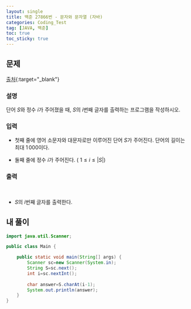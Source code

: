 ```yaml
---
layout: single
title: 백준 27866번 - 문자와 문자열 (자바)
categories: Coding_Test
tag: [JAVA, 백준]
toc: true
toc_sticky: true
---
```


## 문제
[출처](https://www.acmicpc.net/problem/27866){:target="_blank"}
### 설명
단어 
$S$와 정수 
$i$가 주어졌을 때, 
$S$의 
$i$번째 글자를 출력하는 프로그램을 작성하시오.

### 입력
 * 첫째 줄에 영어 소문자와 대문자로만 이루어진 단어 
$S$가 주어진다. 단어의 길이는 최대 
$1\,000$이다.

 * 둘째 줄에 정수 
$i$가 주어진다. (
$1 \le i \le \left|S\right|$)

### 출력
 
 * $S$의 
$i$번째 글자를 출력한다.

## 내 풀이
```java
import java.util.Scanner;

public class Main {

	public static void main(String[] args) {
		Scanner sc=new Scanner(System.in);
		String S=sc.next();
		int i=sc.nextInt();
		
		char answer=S.charAt(i-1);
		System.out.println(answer);
	}
}
```
